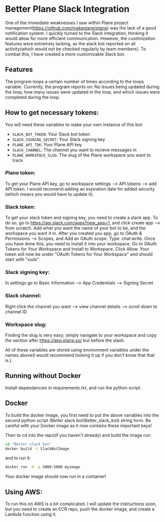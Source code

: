 # Better Plane Slack Integration		
 One of the immediate weaknesses I saw within Plane project management(https://github.com/makeplane/plane) was the lack of a good notification system. I quickly turned to the Slack integration, thinking it would allow for more efficient communication. However, the custimization features were extremely lacking, as the slack bot reported on all activity(which would not be checked regularly by team members). To combat this, I have created a more customizable Slack bot.  
## Features
The program loops a certain number of times according to the loops variable. Currently, the program reports on: No issues being updated during the loop, how many issues were updated in the loop, and which issues were completed during the loop.
## How to get necessary tokens:
You will need these variables to make your own instance of this bot:
 - `SLACK_BOT_TOKEN`: Your Slack bot token
 - `SLACK_SIGNING_SECRET`: Your Slack signing key
 - `PLANE_API_TOK`: Your Plane API key
 - `SLACK_CHANNEL`: The channel you want to recieve messages in
 - `PLANE_WORKSPACE_SLUG`: The slug of the Plane workspace you want to track
### Plane token:
To get your Plane API key, go to workspace settings --> API tokens --> add API token. I would recomend adding an expiration date for added security (which means you would have to update it).
### Slack token:
To get your slack token and signing key, you need to create a slack app. To do so, go to https://api.slack.com/apps?new_app=1, and click create app --> from scratch. Add what you want the name of your bot to be, and the workspace you want it in. After you created you app, go to OAuth & Permissions --> Scopes, and Add an OAuth scope. Type: chat:write. Once you have done this, you need to install it into your workspace. Go to OAuth Tokens for Your Workspace and Install to Workspace. Click Allow. Your token will now be under "OAuth Tokens for Your Workspace" and should start with "xoxb".
### Slack signing key:
In settings go to Basic Information --> App Credentials --> Signing Secret
### Slack channel:
Right click the channel you want --> view channel details --> scroll down to channel ID
### Workspace slug:
Finding the slug is very easy; simply navigate to your workspace and copy the section after https://app.plane.so/ but before the slash.


All of these variables are stored using environment variables under the names above(I would recommend looking it up if you don't know that that is.). 

## Running without Docker
Install dependancies in requirements.txt, and run the python script. 
## Docker 
 To build the docker image, you first need to put the above variables into the second python script (Better slack bot\Better_slack_bot) string form. Be careful with your Docker image as it now contains these important keys!

 Then to cd into the repo(if you haven't already) and build the image run: 
```bash
cd "Better slack bot"
docker build -t SlackBotImage
```
and to run it:
```bash
docker run -d -p 5000:5000 myimage
```
Your docker image should now run in a container!

## Using AWS:
To run this on AWS is a bit complicated. I will update the instructions soon, but you need to create an ECR repo, push the docker image, and create a Lambda function using it. 